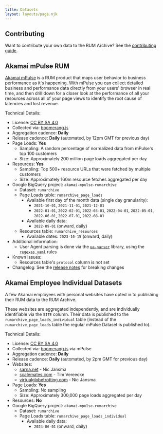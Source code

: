 ```yaml
---
title: Datasets
layout: layouts/page.njk
---
```


## Contributing

Want to contribute your own data to the RUM Archive?  See the [contributing guide](/contribute).

## Akamai mPulse RUM

[Akamai mPulse](https://www.akamai.com/products/mpulse-real-user-monitoring) is a RUM product that maps user behavior
to business performance as it's happening. With mPulse you can collect detailed business and performance data directly
from your users' browser in real time, and then drill down for a closer look at the performance of all your resources
across all of your page views to identify the root cause of latencies and lost revenue.

Technical Details:

* License: [CC BY SA 4.0](http://creativecommons.org/licenses/by-sa/4.0/)
* Collected via: [boomerang.js](https://github.com/akamai/boomerang)
* Aggregation cadence: **Daily**
* Release cadence: **Daily** (automated, by 12pm GMT for previous day)
* Page Loads: **Yes**
  * Sampling: A random percentage of normalized data from mPulse's top 100 customers
  * Size: Approximately 200 million page loads aggregated per day
* Resources: **Yes**
  * Sampling: Top 500+ resource URLs that were fetched by multiple customers
  * Size: Approximately 160m resource fetches aggregated per day
* Google BigQuery project: `akamai-mpulse-rumarchive`
  * Dataset: `rumarchive`
  * Page Loads table: `rumarchive_page_loads`
    * Available first day of the month data (single day granularity):
      * `2021-10-01`, `2021-11-01`, `2021-12-01`
      * `2022-01-01`, `2022-02-01`, `2022-03-01`, `2022-04-01`, `2022-05-01`, `2022-06-01`, `2022-07-01`, `2022-08-01`
    * Available daily data:
      * `2022-09-01` (onward, daily)
  * Resources table: `rumarchive_resources`
    * Available dates: `2023-10-15` (onward, daily)
* Additional information:
  * User Agent parsing is done via the [`ua-parser`](https://github.com/ua-parser/) library, using the [`regexes.yaml`](https://github.com/ua-parser/uap-core/blob/master/regexes.yaml) rules
* Known issues:
  * Resources table's `protocol` column is not set
* Changelog: See the [release notes](/docs/release-notes/) for breaking changes

## Akamai Employee Individual Datasets

A few Akamai employees with personal websites have opted in to publishing their RUM data to the RUM Archive.

These websites are aggregated independently, and are individually identifiable via the `SITE` column.  Their data is published to the `rumarchive_page_loads_individual` table (instead of the `rumarchive_page_loads` table the regular mPulse Dataset is published to).

Technical Details:

* License: [CC BY SA 4.0](http://creativecommons.org/licenses/by-sa/4.0/)
* Collected via: [boomerang.js](https://github.com/akamai/boomerang) via mPulse
* Aggregation cadence: **Daily**
* Release cadence: **Daily** (automated, by 2pm GMT for previous day)
* Websites:
  * [sarna.net](https://www.sarna.net) - Nic Jansma
  * [scalemates.com](https://scalemates.com) - Tim Vereecke
  * [virtualglobetrotting.com](https://virtualglobetrotting.com) - Nic Jansma
* Page Loads: **Yes**
  * Sampling: No sampling
  * Size: Approximately 300,000 page loads aggregated per day
* Resources: **No**
* Google BigQuery project: `akamai-mpulse-rumarchive`
  * Dataset: `rumarchive`
  * Page Loads table: `rumarchive_page_loads_individual`
    * Available daily data:
      * `2024-06-01` (onward, daily)
